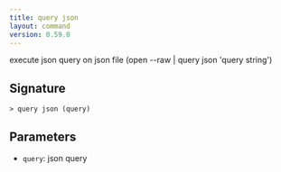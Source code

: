 ```yaml
---
title: query json
layout: command
version: 0.59.0
---
```


execute json query on json file (open --raw <file> | query json 'query string')

## Signature

```> query json (query)```

## Parameters

 -  `query`: json query
